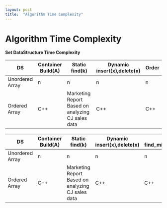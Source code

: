 ```yaml
---
layout: post
title:  "Algorithm Time Complexity"
---
```


# Algorithm Time Complexity 

**Set DataStructure Time Complexity** <br/>



DS            | Container Build(A)  | Static find(k) | Dynamic insert(x),delete(x) | Order
-------------------|-----------------|--------------------------|---------------------------|---------------------------
Unordered Array |   n    | n | n  |   n
Ordered Array | C++ | Marketing Report Based on analyzing CJ sales data | C++ | C++

DS            | Container Build(A)  | Static find(k) | Dynamic insert(x),delete(x) | Order find_min(),find_max() | find_next(),find_prev() 
-------------------|-----------------|--------------------------|---------------------------|---------------------------|--------------------
Unordered Array |   n    | n | n  |   n |   n
Ordered Array | C++ | Marketing Report Based on analyzing CJ sales data | C++ | C++ | C++
